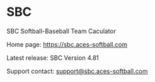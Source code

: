 # SBC
SBC Softball-Baseball Team Caculator

Home page: https://sbc.aces-softball.com

Latest release: SBC Version 4.81

Support contact:
support@sbc.aces-softball.com
